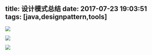 title: 设计模式总结
date: 2017-07-23 19:03:51
tags: [java,designpattern,tools]
---

![](http://odzl05jxx.bkt.clouddn.com/509bdb071f9e7040823049e3db56e7c1.jpeg?imageView2/2/w/600)

<!--more-->


![](http://odzl05jxx.bkt.clouddn.com/4b52d8db2e9d86b95c730af1db127a81.jpg?imageView2/2/w/600)

![](http://odzl05jxx.bkt.clouddn.com/77a5260f0e038392414105c5bf8fdecc.jpg?imageView2/2/w/600)


